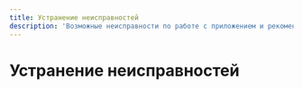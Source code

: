 ```yaml
---
title: Устранение неисправностей
description: 'Возможные неисправности по работе с приложением и рекомендации по их устранению'
---
```


# Устранение неисправностей